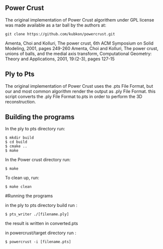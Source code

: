 ## Power Crust 

The original implementation of Power Crust algorithem under GPL license was made available as a tar ball by the authors at:
```console
git clone https://github.com/kubkon/powercrust.git
```
Amenta, Choi and Kolluri, The power crust, 6th ACM Symposium on Solid Modeling, 2001, pages 249-260
Amenta, Choi and Kolluri, The power crust, unions of balls, and the medial axis transform, Computational Geometry: Theory and Applications, 2001, 19:(2-3), pages 127-15

## Ply to Pts 

The original implementation of Power Crust uses the .pts File Format, but our and most common algorithm render the output as .ply File Format.
this script converts the .ply File Format  to.pts in order to perform the 3D reconstruction.

## Building the programs

In the ply to pts directory run:

```console
$ mkdir build
$ cd build
$ cmake ..
$ make
```

In the Power crust directory run:
```
$ make
```

To clean up, run:

```console
$ make clean
```

#Running the programs

in the ply to pts directory build run : 

```console
$ pts_writer ./[filename.ply]
```
the result is written in converted.pts


in powercrust/target directory run : 
```console
$ powercrust -i [filename.pts]
```


